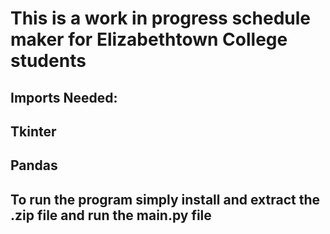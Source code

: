 # This is a work in progress schedule maker for Elizabethtown College students
## Imports Needed:
## Tkinter
## Pandas
## To run the program simply install and extract the .zip file and run the main.py file
